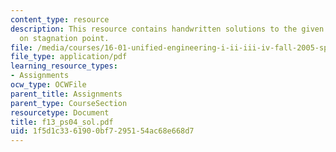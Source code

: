 ```yaml
---
content_type: resource
description: This resource contains handwritten solutions to the given problem set
  on stagnation point.
file: /media/courses/16-01-unified-engineering-i-ii-iii-iv-fall-2005-spring-2006/1f5d1c3361900bf7295154ac68e668d7_f13_ps04_sol.pdf
file_type: application/pdf
learning_resource_types:
- Assignments
ocw_type: OCWFile
parent_title: Assignments
parent_type: CourseSection
resourcetype: Document
title: f13_ps04_sol.pdf
uid: 1f5d1c33-6190-0bf7-2951-54ac68e668d7
---
```

